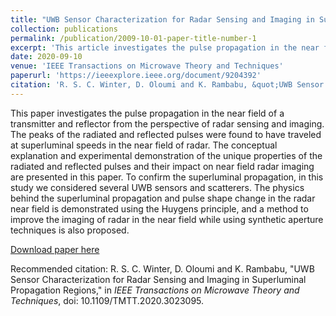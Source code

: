 ```yaml
---
title: "UWB Sensor Characterization for Radar Sensing and Imaging in Superluminal Propagation Regions"
collection: publications
permalink: /publication/2009-10-01-paper-title-number-1
excerpt: 'This article investigates the pulse propagation in the near field of a transmitter and reflector from the perspective of radar sensing and imaging. The peaks of the radiated and reflected pulses were found to have traveled at superluminal speeds in the near field of radar. The conceptual explanation and experimental demonstration of the unique properties of the radiated and reflected pulses and their impact on near field radar imaging are presented in this article. To confirm the superluminal propagation, in this study, we considered several ultrawideband (UWB) sensors and scatterers. The physics behind the superluminal propagation and pulse shape change in the radar near field is demonstrated using the Huygens principle, and a method to improve the imaging of radar in the near field while using synthetic aperture techniques is also proposed.'
date: 2020-09-10
venue: 'IEEE Transactions on Microwave Theory and Techniques'
paperurl: 'https://ieeexplore.ieee.org/document/9204392'
citation: 'R. S. C. Winter, D. Oloumi and K. Rambabu, &quot;UWB Sensor Characterization for Radar Sensing and Imaging in Superluminal Propagation Regions,&quot; in <i>IEEE Transactions on Microwave Theory and Techniques</i>, doi: 10.1109/TMTT.2020.3023095.'
---
```

This paper investigates the pulse propagation in the near field of a transmitter and reflector from the perspective of radar sensing and imaging. The peaks of the radiated and reflected pulses were found to have traveled at superluminal speeds in the near field of radar. The conceptual explanation and experimental demonstration of the unique properties of the radiated and reflected pulses and their impact on near field radar imaging are presented in this paper. To confirm the superluminal propagation, in this study we considered several UWB sensors and scatterers. The physics behind the superluminal propagation and pulse shape change in the radar near field is demonstrated using the Huygens principle, and a method to improve the imaging of radar in the near field while using synthetic aperture techniques is also proposed. 

[Download paper here](http://academicpages.github.io/files/paper1.pdf)

Recommended citation: R. S. C. Winter, D. Oloumi and K. Rambabu, &quot;UWB Sensor Characterization for Radar Sensing and Imaging in Superluminal Propagation Regions,&quot; in <i>IEEE Transactions on Microwave Theory and Techniques</i>, doi: 10.1109/TMTT.2020.3023095.